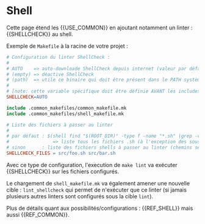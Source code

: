 # Shell

Cette page étend les {{USE_COMMON}} en ajoutant notamment un linter : {{SHELLCHECK}} au shell.

Exemple de `Makefile` à la racine de votre projet :

```makefile
# Configuration du linter ShellCheck :
#
# AUTO    => auto-downloade ShellCheck depuis internet (valeur par défaut)
# (empty) => déactive ShellCheck
# (path)  => utile ce binaire qui doit être présent dans le PATH système
#
# [note: cette variable spécifique doit être définie AVANT les includes]
SHELLCHECK=AUTO

include .common_makefiles/common_makefile.mk
include .common_makefiles/shell_makefile.mk

# Liste des fichiers à passer au linter
#
# par défaut : $(shell find "$(ROOT_DIR)" -type f -name "*.sh" |grep -v "^$(ROOT_DIR)/\.tools/" |grep -v "^$(ROOT_DIR)/\.tmp/" |grep "[a-zA-Z0-9]" |xargs)
#                => liste tous les fichiers .sh (à l'exception des sous-répertoires .tools et .tmp )
# sinon      : liste des fichiers shells à passer au linter (chemins séparés par des espaces)
SHELLCHECK_FILES = src/foo.sh src/bar.sh
```

Avec ce type de configuration, l'execution de `make lint` va exécuter {{SHELLCHECK}} sur les fichiers configurés.

Le chargement de `shell_makefile.mk` va également amener une nouvelle cible : `lint_shellcheck` qui permet de n'exécuter que ce linter
(si jamais plusieurs autres linters sont configurés sous la cible `lint`).

Plus de détails quant aux possibilités/configurations : {{REF_SHELL}} mais aussi {{REF_COMMON}}.
